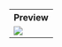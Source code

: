 <table style="width:100%">
  <tr>
    <th>Preview</th>
  </tr>
  <tr>
    <td><img src="https://github.com/MdAshrafUllah/Flutter-Date-and-Time-Format/assets/96839511/f8755ab9-c405-4b57-bbcf-087c1033db85"></td>
  </tr>
</table>